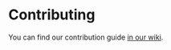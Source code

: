 # Contributing

You can find our contribution guide [in our wiki](https://github.com/AliasIO/Wappalyzer/wiki/Contributing).
